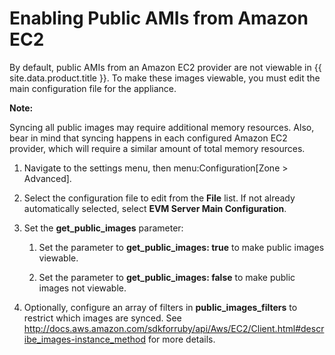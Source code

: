 # Enabling Public AMIs from Amazon EC2

By default, public AMIs from an Amazon EC2 provider are not viewable in
{{ site.data.product.title }}. To make these images viewable, you must edit the main
configuration file for the appliance.

**Note:**

Syncing all public images may require additional memory resources. Also,
bear in mind that syncing happens in each configured Amazon EC2
provider, which will require a similar amount of total memory resources.

</div>

1.  Navigate to the settings menu, then menu:Configuration\[Zone \>
    Advanced\].

2.  Select the configuration file to edit from the **File** list. If not
    already automatically selected, select **EVM Server Main
    Configuration**.

3.  Set the **get\_public\_images** parameter:

    1.  Set the parameter to **get\_public\_images: true** to make
        public images viewable.

    2.  Set the parameter to **get\_public\_images: false** to make
        public images not viewable.

4.  Optionally, configure an array of filters in
    **public\_images\_filters** to restrict which images are synced. See
    <http://docs.aws.amazon.com/sdkforruby/api/Aws/EC2/Client.html#describe_images-instance_method>
    for more details.
